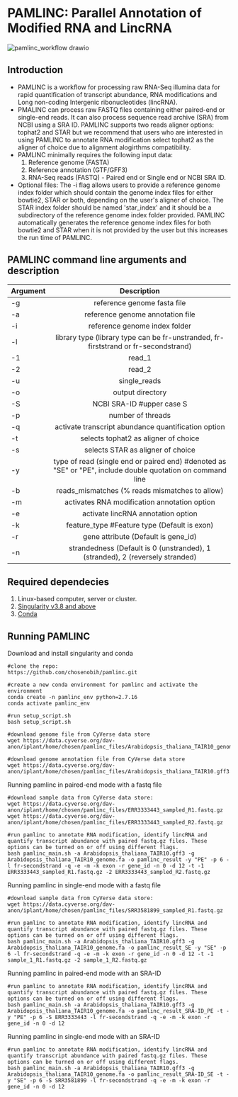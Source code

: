 # PAMLINC: Parallel Annotation of Modified RNA and LincRNA

![pamlinc_workflow drawio](https://github.com/chosenobih/pamlinc/assets/50637858/41f48068-9c07-4780-8d28-5775d114f91b)

## Introduction

* PAMLINC is a workflow for processing raw RNA-Seq illumina data for rapid quantification of transcript abundance, RNA modifications and Long non-coding Intergenic ribonucleotides (lincRNA).
* PMALINC can process raw FASTQ files containing either paired-end or single-end reads. It can also process sequence read archive (SRA) from NCBI using a SRA ID. PAMLINC supports two reads aligner options: tophat2 and STAR but we recommend that users who are interested in using PAMLINC to annotate RNA modification select tophat2 as the aligner of choice due to alignment alogirthms compatibility.
* PAMLINC minimally requires the following input data:
  1. Reference genome (FASTA)
  2. Reference annotation (GTF/GFF3)
  3. RNA-Seq reads (FASTQ) - Paired end or Single end or NCBI SRA ID.
* Optional files:
    The -i flag allows users to provide a reference genome index folder which should contain the genome index files for either bowtie2, STAR or both, depending on the user's aligner of choice. The STAR index folder should be named 'star_index' and it should be a subdirectory of the reference genome index folder provided. PAMLINC automatically generates the reference genome index files for both bowtie2 and STAR when it is not provided by the user but this increases the run time of PAMLINC.


PAMLINC command line arguments and description
------------------------------------------------------------------------------------------------------------------------------
| Argument      | Description                                                                                                 |
| ------------- |:-----------------------------------------------------------------------------------------------------------:|
| -g            | reference genome fasta file                                                                                 |
| -a            | reference genome annotation file                                                                            |
| -i            | reference genome index folder                                                                               |
| -l            | library type  (library type can be fr-unstranded, fr-firststrand or fr-secondstrand)                        |
| -1            | read_1                                                                                                      |
| -2            | read_2                                                                                                      |
| -u            | single_reads                                                                                                |
| -o            | output directory                                                                                            |
| -S            | NCBI SRA-ID #upper case S                                                                                   |
| -p            | number of threads                                                                                           |
| -q            | activate transcript abundance quantification option                                                         |
| -t            | selects tophat2 as aligner of choice                                                                        |
| -s            | selects STAR as aligner of choice                                                                           |
| -y            | type of read (single end or paired end) #denoted as "SE" or "PE", include double quotation on command line  |
| -b            | reads_mismatches (% reads mismatches to allow)                                                              |
| -m            | activates RNA modification annotation option                                                                |
| -e            | activate lincRNA annotation option                                                                          |
| -k            | feature_type #Feature type (Default is exon)                                                                |
| -r            | gene attribute (Default is gene_id)                                                                         |
| -n            | strandedness (Default is 0 (unstranded), 1 (stranded), 2 (reversely stranded)                               |

Required dependecies
--------------------
1. Linux-based computer, server or cluster.
2. [Singularity v3.8 and above](https://docs.sylabs.io/guides/3.0/user-guide/quick_start.html)
3. [Conda](https://conda.io/projects/conda/en/stable/user-guide/install/download.html)

Running PAMLINC
-----------------------
Download and install singularity and conda

```
#clone the repo:  
https://github.com/chosenobih/pamlinc.git
```  
```
#create a new conda environment for pamlinc and activate the environment
conda create -n pamlinc_env python=2.7.16
conda activate pamlinc_env
```
```
#run setup_script.sh
bash setup_script.sh
```
```
#download genome file from CyVerse data store
wget https://data.cyverse.org/dav-anon/iplant/home/chosen/pamlinc_files/Arabidopsis_thaliana_TAIR10_genome.fa
```
```
#download genome annotation file from CyVerse data store
wget https://data.cyverse.org/dav-anon/iplant/home/chosen/pamlinc_files/Arabidopsis_thaliana_TAIR10.gff3
```

Running pamlinc in paired-end mode with a fastq file
```
#download sample data from CyVerse data store:
wget https://data.cyverse.org/dav-anon/iplant/home/chosen/pamlinc_files/ERR3333443_sampled_R1.fastq.gz
wget https://data.cyverse.org/dav-anon/iplant/home/chosen/pamlinc_files/ERR3333443_sampled_R2.fastq.gz
```
```
#run pamlinc to annotate RNA modification, identify lincRNA and quantify transcript abundance with paired fastq.gz files. These options can be turned on or off using different flags.
bash pamlinc_main.sh -a Arabidopsis_thaliana_TAIR10.gff3 -g Arabidopsis_thaliana_TAIR10_genome.fa -o pamlinc_result -y "PE" -p 6 -l fr-secondstrand -q -e -m -k exon -r gene_id -n 0 -d 12 -t -1 ERR3333443_sampled_R1.fastq.gz -2 ERR3333443_sampled_R2.fastq.gz
```

Running pamlinc in single-end mode with a fastq file
```
#download sample data from CyVerse data store:
wget https://data.cyverse.org/dav-anon/iplant/home/chosen/pamlinc_files/SRR3581899_sampled_R1.fastq.gz
```
```
#run pamlinc to annotate RNA modification, identify lincRNA and quantify transcript abundance with paired fastq.gz files. These options can be turned on or off using different flags.
bash pamlinc_main.sh -a Arabidopsis_thaliana_TAIR10.gff3 -g Arabidopsis_thaliana_TAIR10_genome.fa -o pamlinc_result_SE -y "SE" -p 6 -l fr-secondstrand -q -e -m -k exon -r gene_id -n 0 -d 12 -t -1 sample_1_R1.fastq.gz -2 sample_1_R2.fastq.gz
```

Running pamlinc in paired-end mode with an SRA-ID
```
#run pamlinc to annotate RNA modification, identify lincRNA and quantify transcript abundance with paired fastq.gz files. These options can be turned on or off using different flags.
bash pamlinc_main.sh -a Arabidopsis_thaliana_TAIR10.gff3 -g Arabidopsis_thaliana_TAIR10_genome.fa -o pamlinc_result_SRA-ID_PE -t -y "PE" -p 6 -S ERR3333443 -l fr-secondstrand -q -e -m -k exon -r gene_id -n 0 -d 12
```

Running pamlinc in single-end mode with an SRA-ID
```
#run pamlinc to annotate RNA modification, identify lincRNA and quantify transcript abundance with paired fastq.gz files. These options can be turned on or off using different flags.
bash pamlinc_main.sh -a Arabidopsis_thaliana_TAIR10.gff3 -g Arabidopsis_thaliana_TAIR10_genome.fa -o pamlinc_result_SRA-ID_SE -t -y "SE" -p 6 -S SRR3581899 -l fr-secondstrand -q -e -m -k exon -r gene_id -n 0 -d 12
```
